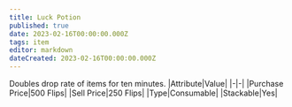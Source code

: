 ```yaml
---
title: Luck Potion
published: true
date: 2023-02-16T00:00:00.000Z
tags: item
editor: markdown
dateCreated: 2023-02-16T00:00:00.000Z
---
```


Doubles drop rate of items for ten minutes.
|Attribute|Value|
|-|-|
|Purchase Price|500 Flips|
|Sell Price|250 Flips|
|Type|Consumable|
|Stackable|Yes|

